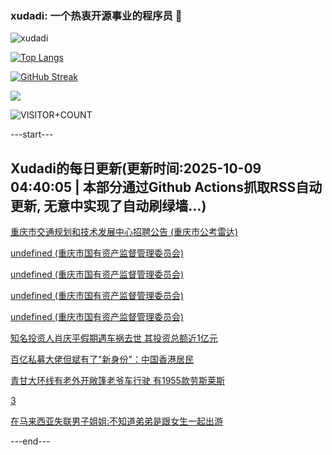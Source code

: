 ### xudadi: 一个热衷开源事业的程序员 👋

![xudadi](https://github-readme-stats-git-masterorgs-github-readme-stats-team.vercel.app/api?username=xudadi)

[![Top Langs](https://github-readme-stats.vercel.app/api/top-langs/?username=xudadi)](https://github.com/anuraghazra/github-readme-stats)

[![GitHub Streak](https://streak-stats.demolab.com?user=xudadi&locale=zh_Hans)](https://git.io/streak-stats)

![](https://raw.githubusercontent.com/xudadi/xudadi/main/assets/github-contribution-grid-snake.svg)

![VISITOR+COUNT](https://komarev.com/ghpvc/?username=xudadi&label=VISITOR+COUNT)


---start---

## Xudadi的每日更新(更新时间:2025-10-09 04:40:05 | 本部分通过Github Actions抓取RSS自动更新, 无意中实现了自动刷绿墙...)

[重庆市交通规划和技术发展中心招聘公告 (重庆市公考雷达)](https://www.gongkaoleida.com/article/2640960)

[undefined (重庆市国有资产监督管理委员会)](https://dadilab.github.io/feeds/all.xml)

[undefined (重庆市国有资产监督管理委员会)](https://dadilab.github.io/feeds/all.xml)

[undefined (重庆市国有资产监督管理委员会)](https://dadilab.github.io/feeds/all.xml)

[undefined (重庆市国有资产监督管理委员会)](https://dadilab.github.io/feeds/all.xml)

[知名投资人肖庆平假期遇车祸去世 其投资总额近1亿元](https://m.163.com/news/article/KBBSF70I0512B07B.html)

[百亿私募大佬但斌有了"新身份"：中国香港居民](https://m.163.com/news/article/KBBFN6L00512B07B.html)

[青甘大环线有老外开敞篷老爷车行驶 有1955款劳斯莱斯](https://m.163.com/news/article/KBBRJHNB053469LG.html)

[3](https://m.163.com/touch/news/sub/domestic)

[在马来西亚失联男子姐姐:不知道弟弟是跟女生一起出游](https://m.163.com/news/article/KBBR7NRE053469LG.html)

---end---
